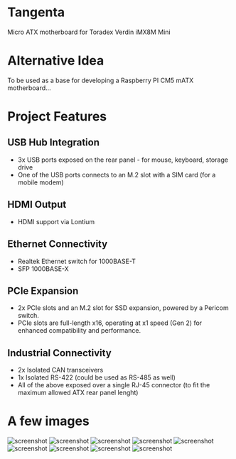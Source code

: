 # Tangenta
Micro ATX motherboard for Toradex Verdin iMX8M Mini

# Alternative Idea
To be used as a base for developing a Raspberry PI CM5 mATX motherboard...

# Project Features

## USB Hub Integration
- 3x USB ports exposed on the rear panel - for mouse, keyboard, storage drive
- One of the USB ports connects to an M.2 slot with a SIM card (for a mobile modem)

## HDMI Output
- HDMI support via Lontium

## Ethernet Connectivity
- Realtek Ethernet switch for 1000BASE-T
- SFP 1000BASE-X

## PCIe Expansion
- 2x PCIe slots and an M.2 slot for SSD expansion, powered by a Pericom switch.
- PCIe slots are full-length x16, operating at x1 speed (Gen 2) for enhanced compatibility and performance.

## Industrial Connectivity
- 2x Isolated CAN transceivers
- 1x Isolated RS-422 (could be used as RS-485 as well)
- All of the above exposed over a single RJ-45 connector (to fit the maximum allowed ATX rear panel lenght)

# A few images
![screenshot](Images/tangenta.png)
![screenshot](Images/1.jpeg)
![screenshot](Images/2.jpeg)
![screenshot](Images/3.jpeg)
![screenshot](Images/4.jpeg)
![screenshot](Images/5.jpeg)
![screenshot](Images/6.jpeg)
![screenshot](Images/7.jpeg)
![screenshot](Images/8.jpeg)
